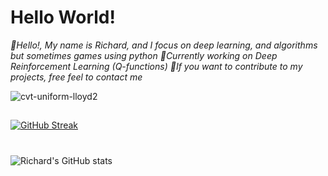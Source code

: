 # Hello World!

*👋Hello!, My name is Richard, and I focus on deep learning, and algorithms but sometimes games using python*
*📌Currently working on Deep Reinforcement Learning (Q-functions)*
*🔗If you want to contribute to my projects, free feel to contact me*

![cvt-uniform-lloyd2](https://raw.githubusercontent.com/meshpro/optimesh/assets/lloyd2.webp) 
##
[![GitHub Streak](https://streak-stats.demolab.com?user=Ye-Yint-Nyo-Hmine&theme=darcula&border_radius=30&mode=weekly&fire=02DDD7)](https://git.io/streak-stats)
#
![Richard's GitHub stats](https://github-readme-stats.vercel.app/api?username=Ye-Yint-Nyo-Hmine&show_icons=true&theme=tokyonight)
